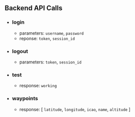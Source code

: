 ## Backend API Calls

- ### login
  - parameters: `username`, `password`
  - reponse: `token`, `session_id`
- ### logout
  - parameters: `token`, `session_id`
- ### test
  - response: `working`
- ### waypoints
  - response: [ `latitude`, `longitude`, `icao`, `name`, `altitude` ]
